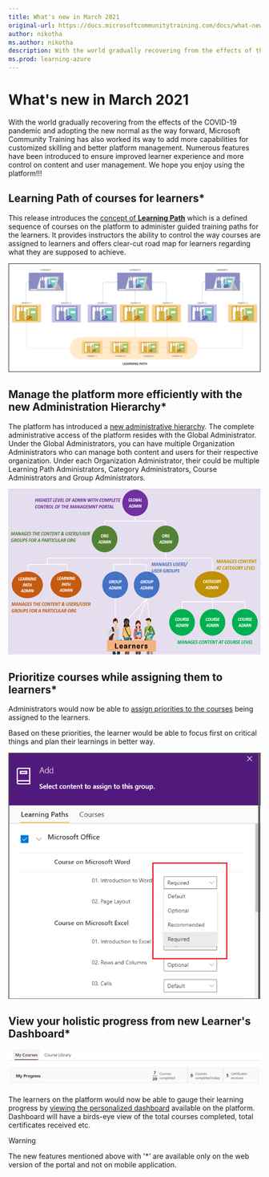```yaml
---
title: What's new in March 2021
original-url: https://docs.microsoftcommunitytraining.com/docs/what-new-in-march-2021
author: nikotha
ms.author: nikotha
description: With the world gradually recovering from the effects of the COVID-19 pandemic and adopting the new normal as the way forward, Microsoft Community Training has also worked its way to add more capabilities for customized skilling and better platform management.
ms.prod: learning-azure
---
```


# What's new in March 2021

With the world gradually recovering from the effects of the COVID-19 pandemic and adopting the new normal as the way forward, Microsoft Community Training has also worked its way to add more capabilities for customized skilling and better platform management. Numerous features have been introduced to ensure improved learner experience and more control on content and user management. We hope you enjoy using the platform!!!

## Learning Path of courses for learners*

This release introduces the [concept of **Learning Path**](../../content-management/create-content/create-learning-path/create-a-learning-path.md) which is a defined sequence of courses on the platform to administer guided training paths for the learners. It provides instructors the ability to control the way courses are assigned to learners and offers clear-cut road map for learners regarding what they are supposed to achieve.

![Course Management - Learning path](../../media/Course%20Management%20-%20Learning%20path.png)

## Manage the platform more efficiently with the new Administration Hierarchy*

The platform has introduced a [new administrative hierarchy](../../get-started/user-role-and-management-portal-overview.md#types-of-user-personas-in-community-training). The complete administrative access of the platform resides with the Global Administrator. Under the Global Administrators, you can have multiple Organization Administrators who can manage both content and users for their respective organization. Under each Organization Administrator, their could be multiple Learning Path Administrators, Category Administrators, Course Administrators and Group Administrators.

![GetStarted - Role Hierarchy](../../media/GetStarted%20-%20Role%20Hierarchy.png)

## Prioritize courses while assigning them to learners*

Administrators would now be able to [assign priorities to the courses](../../user-management/manage-users/assign-content-to-group-users.md) being assigned to the learners.

Based on these priorities, the learner would be able to focus first on critical things and plan their learnings in better way.

![User Management - Manage User - Add Priority1](../../media/User%20Management%20-%20Manage%20User%20-%20Add%20Priority1.png)

## View your holistic progress from new Learner's Dashboard*

![View your holistic progress from new Learner's Dashboard](../../media/image%28415%29.png)

The learners on the platform would now be able to gauge their learning progress by [viewing the personalized dashboard](../../learner-experience/web-app.md#step-6-view-progress) available on the platform. Dashboard will have a birds-eye view of the total courses completed, total certificates received etc.

> [!WARNING]
> The new features mentioned above with '*' are available only on the web version of the portal and not on mobile application.
